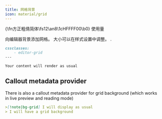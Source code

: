 ```yaml
---
title: 网格背景
icon: material/grid
---
```


{\fn方正粗倩简体\fs12\an8\1cHFFFF00\b0} 使用量

向编辑器背景添加网格。 大小可以在样式设置中调整。
.

```md
cssclasses:
    - editor-grid
---

Your content will render as usual
```
## Callout metadata provider

There is also a callout metadata provider for grid background (which works in
live preview and reading mode)
```md
>[!note|bg-grid] I will display as usual
> I will have a grid background
```

